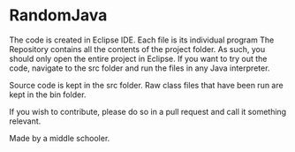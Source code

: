 # RandomJava

The code is created in Eclipse IDE.
Each file is its individual program
The Repository contains all the contents of the project folder. As such, you should only open the entire project in Eclipse.
If you want to try out the code, navigate to the src folder and run the files in any Java interpreter.

Source code is kept in the src folder.
Raw class files that have been run are kept in the bin folder.

If you wish to contribute, please do so in a pull request and call it something relevant.



Made by a middle schooler.

